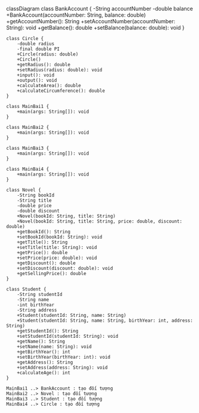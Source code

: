 classDiagram
    class BankAccount {
        -String accountNumber
        -double balance
        +BankAccount(accountNumber: String, balance: double)
        +getAccountNumber(): String
        +setAccountNumber(accountNumber: String): void
        +getBalance(): double
        +setBalance(balance: double): void
    }

    class Circle {
        -double radius
        -final double PI
        +Circle(radius: double)
        +Circle()
        +getRadius(): double
        +setRadius(radius: double): void
        +input(): void
        +output(): void
        +calculateArea(): double
        +calculateCircumference(): double
    }

    class MainBai1 {
        +main(args: String[]): void
    }

    class MainBai2 {
        +main(args: String[]): void
    }

    class MainBai3 {
        +main(args: String[]): void
    }

    class MainBai4 {
        +main(args: String[]): void
    }
    
    class Novel {
        -String bookId
        -String title
        -double price
        -double discount
        +Novel(bookId: String, title: String)
        +Novel(bookId: String, title: String, price: double, discount: double)
        +getBookId(): String
        +setBookId(bookId: String): void
        +getTitle(): String
        +setTitle(title: String): void
        +getPrice(): double
        +setPrice(price: double): void
        +getDiscount(): double
        +setDiscount(discount: double): void
        +getSellingPrice(): double
    }

    class Student {
        -String studentId
        -String name
        -int birthYear
        -String address
        +Student(studentId: String, name: String)
        +Student(studentId: String, name: String, birthYear: int, address: String)
        +getStudentId(): String
        +setStudentId(studentId: String): void
        +getName(): String
        +setName(name: String): void
        +getBirthYear(): int
        +setBirthYear(birthYear: int): void
        +getAddress(): String
        +setAddress(address: String): void
        +calculateAge(): int
    }

    MainBai1 ..> BankAccount : tạo đối tượng
    MainBai2 ..> Novel : tạo đối tượng
    MainBai3 ..> Student : tạo đối tượng
    MainBai4 ..> Circle : tạo đối tượng